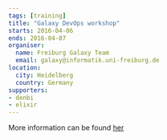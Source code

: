 ```yaml
---
tags: [training]
title: "Galaxy DevOps workshop"
starts: 2016-04-06
ends: 2016-04-07
organiser:
  name: Freiburg Galaxy Team
  email: galaxy@informatik.uni-freiburg.de
location:
  city: Heidelberg
  country: Germany
supporters:
- denbi
- elixir
---
```


More information can be found [her](https://galaxyproject.org/news/dev-ops-heidelberg/)
